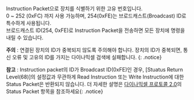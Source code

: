 Instruction Packet으로 장치를 식별하기 위한 고유 번호입니다.  
0 ~ 252 (0xFC) 까지 사용 가능하며, 254(0xFE)는 브로드캐스트(Broadcast) ID로 특수하게 사용됩니다.  
브로드캐스트 ID(254, 0xFE)로 Instruction Packet을 전송하면 모든 장치에 명령을 내릴 수 있습니다.

**주의** : 연결된 장치의 ID가 중복되지 않도록 주의해야 합니다. 장치의 ID가 중복되면, 통신 오류 및 고유의 ID를 가지는 다이나믹셀 검색에 실패합니다.
{: .notice}

**참고** : Instruction packet의 ID가 Broadcast ID(0xFE)인 경우, [Stuatus Return Level(68)]의 설정값과 무관하게 Read Instruction 또는 Write Instruction에 대한 Status Packet은 반환되지 않습니다. 더 자세한 설명은 [다이나믹셀 프로토콜 2.0](https://emanual.robotis.com/docs/kr/dxl/protocol2/#status-packet)의 Status Packet 항목을 참조하세요{: .notice}